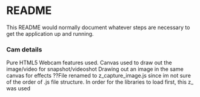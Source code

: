 # README

This README would normally document whatever steps are necessary to get the
application up and running.

### Cam details
Pure HTML5 Webcam features used.
Canvas used to draw out the image/video for snapshot/videoshot
Drawing out an image in the same canvas for effects
??File renamed to z_capture_image.js since im not sure of the order of .js file structure. In order for the libraries to load first, this z_ was used
